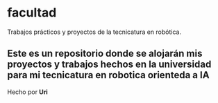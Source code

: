 # facultad
Trabajos prácticos y proyectos de la tecnicatura en robótica.
## Este es un repositorio donde se alojarán mis proyectos y trabajos hechos en la universidad para mi tecnicatura en robotica orienteda a IA
Hecho por __Uri__

